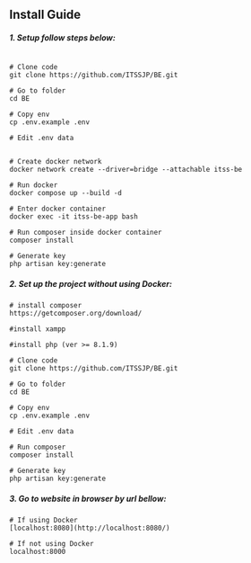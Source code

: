 
## Install Guide
##### 1. Setup follow steps below:
```

# Clone code
git clone https://github.com/ITSSJP/BE.git

# Go to folder
cd BE

# Copy env
cp .env.example .env

# Edit .env data


# Create docker network
docker network create --driver=bridge --attachable itss-be

# Run docker
docker compose up --build -d

# Enter docker container
docker exec -it itss-be-app bash

# Run composer inside docker container
composer install

# Generate key
php artisan key:generate

```
##### 2. Set up the project without using Docker:  
```
# install composer
https://getcomposer.org/download/

#install xampp

#install php (ver >= 8.1.9)

# Clone code
git clone https://github.com/ITSSJP/BE.git

# Go to folder
cd BE

# Copy env
cp .env.example .env

# Edit .env data

# Run composer
composer install

# Generate key
php artisan key:generate
```

##### 3. Go to website in browser by url bellow:  
```
# If using Docker
[localhost:8080](http://localhost:8080/)

# If not using Docker
localhost:8000

